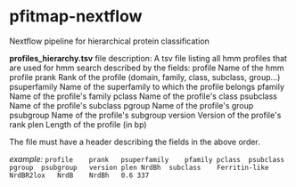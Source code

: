# pfitmap-nextflow
Nextflow pipeline for hierarchical protein classification


**profiles_hierarchy.tsv** file description:
A tsv file listing all hmm profiles that are used for hmm search described by the fields:
profile		Name of the hmm profile
prank		Rank of the profile (domain, family, class, subclass, group...)
psuperfamily	Name of the superfamily to which the profile belongs
pfamily		Name of the profile's family 
pclass		Name of the profile's class 
psubclass	Name of the profile's subclass 
pgroup		Name of the profile's group
psubgroup	Name of the profile's subgroup
version		Version of the profile's rank 
plen		Length of the profile (in bp)

The file must have a header describing the fields in the above order.

*example:*
`profile	prank	psuperfamily	pfamily	pclass	psubclass	pgroup	psubgroup	version plen
 NrdBh	subclass	Ferritin-like	NrdBR2lox	NrdB	NrdBh	0.6	337`
